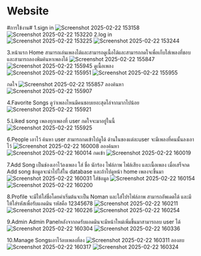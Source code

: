 # Website
#การใข้งาน#
1.sign in
![Screenshot 2025-02-22 153158](https://github.com/user-attachments/assets/f7c5d708-29c4-4deb-96ec-432f03928c43)
![Screenshot 2025-02-22 153220](https://github.com/user-attachments/assets/02ea36b1-d5d7-4957-94b1-77060306c3ff)
2.log in
![Screenshot 2025-02-22 153225](https://github.com/user-attachments/assets/46b0bd74-9f78-4966-be66-157c7cbe7b7f)
![Screenshot 2025-02-22 153244](https://github.com/user-attachments/assets/fd1a51da-747a-47bf-88c4-1fd8655d4067)

3.หน้าแรก Home
สามารถเล่นเพลงได้และสามารถดูเนื้อได้และสามารถกดใจเพื่อเก็บใส่เพลงที่ชอบ และสามารถลองพิมค้นหาเพลงได้
![Screenshot 2025-02-22 155847](https://github.com/user-attachments/assets/2e737d98-4292-4443-aa5b-ea3734730e4b)
![Screenshot 2025-02-22 155945](https://github.com/user-attachments/assets/5966d356-1e40-4129-ac80-ccf3e779e474)
ดูเนื้อเพลง
![Screenshot 2025-02-22 155951](https://github.com/user-attachments/assets/7405d4fc-655f-4c41-90ec-83f2a38470f3)
![Screenshot 2025-02-22 155955](https://github.com/user-attachments/assets/2f2ac4c0-1d61-414a-913a-c04b20f913ca)

กดใจ
![Screenshot 2025-02-22 155857](https://github.com/user-attachments/assets/268a0265-47e0-4506-82ba-bbbfce0c8d36)
ลองค้นหา
![Screenshot 2025-02-22 155907](https://github.com/user-attachments/assets/8470a4c9-4bcf-489f-819d-1e35a21cc1bd)

4.Favorite Songs
ดูว่าเพลงไหนมีคนชอบเยอะสุดไล่จากมากไปน้อย
![Screenshot 2025-02-22 155921](https://github.com/user-attachments/assets/4b52dee8-80ce-4427-8276-8142738ac432)

5.Liked song เพลงทุกเพลงที่ user กดใจจะมาอยู่ในนี้
![Screenshot 2025-02-22 155925](https://github.com/user-attachments/assets/12906b5a-482b-4786-a1ae-433f27ae9948)

6.People เอาไว้ ค้นหา user สามารถกดเข้าไปดูได้ ด้านในของแต่ละuser จะมีเพลงที่คนนั้นลงเอาไว้
![Screenshot 2025-02-22 160008](https://github.com/user-attachments/assets/b4495537-5196-410b-887f-1389a6d0b93f)
ลองค้นหา
![Screenshot 2025-02-22 160014](https://github.com/user-attachments/assets/44ad49ce-6ed1-46a9-9b1f-dd62e1912457)
กดเข้า
![Screenshot 2025-02-22 160019](https://github.com/user-attachments/assets/42e8b8e3-5d7c-49d4-bd6e-221d4341354f)

7.Add Song เป็นช่องเอาไว้ลงเพลง ใส่ ชื่อ นักร้อง ไฟล์ภาพ ไฟล์เสียง และเนื้อเพลง เมื่อเสร็จกด Add song
ข้อมูลจะนำไปใส่ใน database และถ้าไปดูหน้า home เพลงจะขึ้นมา
![Screenshot 2025-02-22 160031](https://github.com/user-attachments/assets/77ba1866-ada6-4412-ab59-797205dd8694)
ใส่ข้อมูล
![Screenshot 2025-02-22 160154](https://github.com/user-attachments/assets/f39b561a-f224-4846-8c7d-7f1c7181a9a9)
![Screenshot 2025-02-22 160200](https://github.com/user-attachments/assets/a8f09694-5e75-475d-b2ab-cd5775424c20)

8.Profile จะมีให้ใส่ชื่อโดยค่าเริ่มต้นจะเป็น Noman และใส่โปรไฟล์ภาพ สามารถอัพเดตได้ และมีให้ใส่รหัสเพื่อรับแอดมิน รหัสคือ 12345678
![Screenshot 2025-02-22 160211](https://github.com/user-attachments/assets/50301506-dfbc-44d3-862e-1070a8d6236a)
![Screenshot 2025-02-22 160226](https://github.com/user-attachments/assets/bcc08e6a-9de1-46d7-84cf-175a6d99a7c4)
![Screenshot 2025-02-22 160254](https://github.com/user-attachments/assets/b83205ef-c4de-4d80-920e-ec5ef81d2a60)

9.Admin Admin Panelหลังจากกดรับแอดมินจะมีหน้าใหม่เพิ่มขึ้นมาสามารถลบ user ได้
![Screenshot 2025-02-22 160304](https://github.com/user-attachments/assets/f23bf73e-f6c4-4f4e-8026-cfc768ba9d94)
![Screenshot 2025-02-22 160336](https://github.com/user-attachments/assets/4d38a23d-dde0-48f6-af07-1c8e6ad3845b)

10.Manage Songsเอาไว้ลบเพลงที่ลง
![Screenshot 2025-02-22 160311](https://github.com/user-attachments/assets/f60f15a2-91f6-4a85-a3df-05b64297ccde)
ลองลบ
![Screenshot 2025-02-22 160317](https://github.com/user-attachments/assets/a5068909-56e7-4d72-b689-24006ca44067)
![Screenshot 2025-02-22 160324](https://github.com/user-attachments/assets/75b14fa0-fa6b-41ac-bd07-2fb1aec8fbdd)





